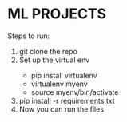 # ML PROJECTS

<div>Steps to run:</div>
<ol>
    <li>git clone the repo</li>
    <li>Set up the virtual env</li>
    <ul>
    <li>pip install virtualenv</li>
    <li>virtualenv myenv</li>
    <li>source myenv/bin/activate</li>
    </ul>
    <li>pip install -r requirements.txt</li>
    <li>Now you can run the files</li>
</ol>
